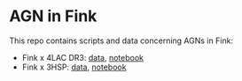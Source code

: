 # AGN in Fink

This repo contains scripts and data concerning AGNs in Fink:
- Fink x 4LAC DR3: [data](data/fermi), [notebook](notebooks/4LAC_DR3_in_Fink.ipynb)
- Fink x 3HSP: [data](data/3hsp), [notebook](notebooks/3HSP_in_Fink.ipynb)
